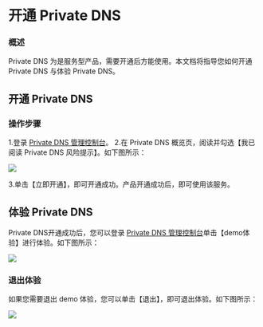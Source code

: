 # 开通 Private DNS
### 概述

Private DNS 为是服务型产品，需要开通后方能使用。本文档将指导您如何开通 Private DNS 与体验 Private DNS。

## 开通 Private DNS
###  操作步骤
1.登录 [Private DNS 管理控制台](https://console.cloud.tencent.com/privatedns)。
2.在 Private DNS 概览页，阅读并勾选【我已阅读 Private DNS 风险提示】。如下图所示：

![](https://main.qcloudimg.com/raw/c878c2a360b825e2db457dbf1cf3a631.png)

3.单击【立即开通】，即可开通成功。产品开通成功后，即可使用该服务。


## 体验 Private DNS

Private DNS开通成功后，您可以登录 [Private DNS 管理控制台](https://console.cloud.tencent.com/privatedns)单击【demo体验】进行体验。如下图所示：

![](https://main.qcloudimg.com/raw/5cf7a5eac03b1e5489ad44ededea4479.png)


### 退出体验

如果您需要退出 demo 体验，您可以单击【退出】，即可退出体验。如下图所示：

![](https://main.qcloudimg.com/raw/75792756f44f196311f57c52b5ad64ee.png)
